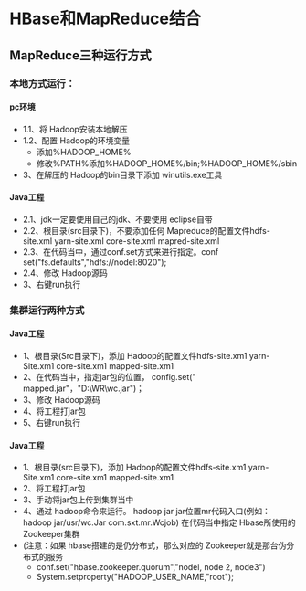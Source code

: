 # HBase和MapReduce结合

## MapReduce三种运行方式

### 本地方式运行：
#### pc环境
* 1.1、将 Hadoop安装本地解压
* 1.2、配置 Hadoop的环境变量
  * 添加%HADOOP_HOME%
  * 修改%PATH%添加%HADOOP_HOME%/bin;%HADOOP_HOME%/sbin
* 3、在解压的 Hadoop的bin目录下添加 winutils.exe工具
#### Java工程
* 2.1、jdk一定要使用自己的jdk、不要使用 eclipse自带
* 2.2、根目录(src目录下)，不要添加任何 Mapreduce的配置文件hdfs-site.xml yarn-site.xml core-site.xml mapred-site.xml
* 2.3、在代码当中，通过conf.set方式来进行指定。conf set("fs.defaults","hdfs://nodel:8020");
* 2.4、修改 Hadoop源码
* 3、右键run执行

### 集群运行两种方式
#### Java工程

* 1、根目录(Src目录下)，添加 Hadoop的配置文件hdfs-site.xm1 yarn-Site.xm1 core-site.xm1 mapped-site.xm1
* 2、在代码当中，指定jar包的位置， config.set(" mapped.jar"，"D:\\WR\wc.jar")；
* 3、修改 Hadoop源码
* 4、将工程打jar包
* 5、右键run执行

#### Java工程

* 1、根目录(src目录下)，添加 Hadoop的配置文件hdfs-site.xm1 yarn-Site.xm1 core-site.xm1 mapped-site.xm1
* 2、将工程打jar包
* 3、手动将jar包上传到集群当中
* 4、通过 hadoop命令来运行。 hadoop jar jar位置mr代码入口(例如： hadoop jar/usr/wc.Jar com.sxt.mr.Wcjob)
  在代码当中指定 Hbase所使用的 Zookeeper集群
* (注意：如果 hbase搭建的是仍分布式，那么对应的 Zookeeper就是那台伪分布式的服务
  * conf.set("hbase.zookeeper.quorum","nodel, node 2, node3")
  * System.setproperty("HADOOP_USER_NAME,"root");